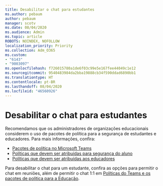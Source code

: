 ```yaml
---
title: Desabilitar o chat para estudantes
ms.author: pebaum
author: pebaum
manager: scotv
ms.date: 08/04/2020
ms.audience: Admin
ms.topic: article
ROBOTS: NOINDEX, NOFOLLOW
localization_priority: Priority
ms.collection: Adm_O365
ms.custom:
- "6143"
- "9003097"
ms.openlocfilehash: f726015780a1de6f03c99e5e167fee44049c1e12
ms.sourcegitcommit: 9540483984da2bba19888cb34f590ddad6890bb1
ms.translationtype: HT
ms.contentlocale: pt-BR
ms.lasthandoff: 08/04/2020
ms.locfileid: "46560926"
---
```

# <a name="disable-chat-for-students"></a>Desabilitar o chat para estudantes

Recomendamos que os administradores de organizações educacionais considerem o uso de pacotes de política para a segurança de estudantes e educadores. Para mais informações, confira:

- [Pacotes de política no Microsoft Teams](https://docs.microsoft.com/microsoftteams/policy-packages-edu#policy-packages-in-microsoft-teams)
- [Políticas que devem ser atribuídas para segurança do aluno](https://docs.microsoft.com/microsoftteams/policy-packages-edu#policies-that-should-be-assigned-for-student-safety)
- [Políticas que devem ser atribuídas aos educadores](https://docs.microsoft.com/microsoftteams/policy-packages-edu#policies-that-should-be-assigned-for-educators) 

Para desabilitar o chat para um estudante, confira as opções para permitir o chat em reuniões, além de permitir o chat 1:1 em [Políticas do Teams e os pacotes de política para a Educação](https://docs.microsoft.com/microsoftteams/policy-packages-edu).